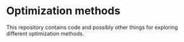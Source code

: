 # Optimization methods

This repository contains code and possibly other things for exploring different optimization methods.
